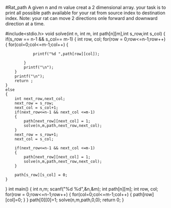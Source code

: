 #Rat_path
A given n and m value creat a 2 dimensional array. your task is to print all possible path available for your rat from source index to destination index.
Note: your rat can move 2 directions onle forward and downward direction at a time.


#include<stdio.h>
void solve(int n, int m, int path[n][m],int s_row,int s_col)
{
    if(s_row == n-1 && s_col== m-1)
    {
        int row, col;
        for(row = 0;row<=n-1;row++)
        {
            for(col=0;col<=m-1;col++)
            {
                
                printf("%d ",path[row][col]);
                
            }
            printf("\n");
        }
        printf("\n");
        return ;
    }
    else
    {
        int next_row,next_col;
        next_row = s_row;
        next_col = s_col+1;
        if(next_row<=n-1 && next_col <=m-1)
        {
            path[next_row][next_col] = 1;
            solve(n,m,path,next_row,next_col);
        }
        next_row = s_row+1;
        next_col = s_col;
    
        if(next_row<=n-1 && next_col <=m-1)
        {
            path[next_row][next_col] = 1;
            solve(n,m,path,next_row,next_col);
        }
    
        path[s_row][s_col] = 0;
    }
}
int main()
{
    int n,m;
    scanf("%d %d",&n,&m);
    int path[n][m];
    int row, col;
    for(row = 0;row<=n-1;row++)
    {
        for(col=0;col<=m-1;col++)
        {
            path[row][col]=0;
        }
    }
    path[0][0]=1;
    solve(n,m,path,0,0);
    return 0;
}
